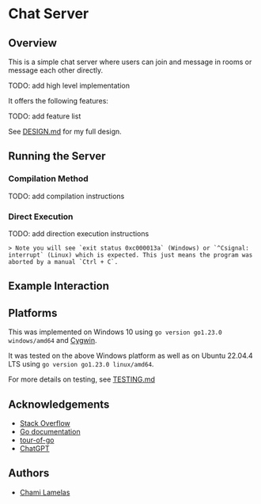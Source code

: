 # Chat Server

## Overview 

This is a simple chat server where users can join and message in rooms or message each other directly. 

TODO: add high level implementation

It offers the following features: 

TODO: add feature list

See [DESIGN.md](./DESIGN.md) for my full design.

## Running the Server

### Compilation Method 

TODO: add compilation instructions 

### Direct Execution 

TODO: add direction execution instructions

    > Note you will see `exit status 0xc000013a` (Windows) or `^Csignal: interrupt` (Linux) which is expected. This just means the program was aborted by a manual `Ctrl + C`.

## Example Interaction

## Platforms

This was implemented on Windows 10 using `go version go1.23.0 windows/amd64` and [Cygwin](https://www.cygwin.com/). 

It was tested on the above Windows platform as well as on Ubuntu 22.04.4 LTS using `go version go1.23.0 linux/amd64`.

For more details on testing, see [TESTING.md](./TESTING.md)

## Acknowledgements 

- [Stack Overflow](https://stackoverflow.com/)
- [Go documentation](https://pkg.go.dev/std)
- [tour-of-go](https://go.dev/tour/)
- [ChatGPT](https://chatgpt.com/)

## Authors 

- [Chami Lamelas](https://sites.google.com/brandeis.edu/chamilamelas)